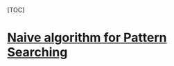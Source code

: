 [TOC]



# [Naive algorithm for Pattern Searching](https://www.geeksforgeeks.org/naive-algorithm-for-pattern-searching/)

